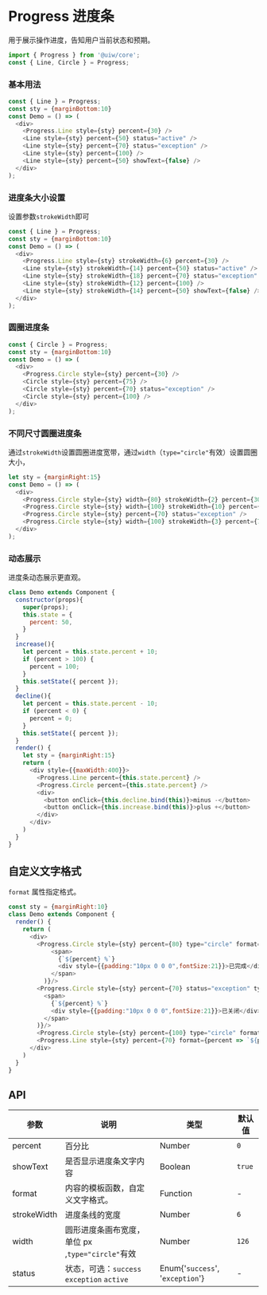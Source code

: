 Progress 进度条
===

用于展示操作进度，告知用户当前状态和预期。

```jsx
import { Progress } from '@uiw/core';
const { Line, Circle } = Progress;
```

### 基本用法

<!--DemoStart--> 
```js
const { Line } = Progress;
const sty = {marginBottom:10}
const Demo = () => (
  <div>
    <Progress.Line style={sty} percent={30} />
    <Line style={sty} percent={50} status="active" />
    <Line style={sty} percent={70} status="exception" />
    <Line style={sty} percent={100} />
    <Line style={sty} percent={50} showText={false} />
  </div>
);
```
<!--End-->

### 进度条大小设置

设置参数`strokeWidth`即可

<!--DemoStart--> 
```js
const { Line } = Progress;
const sty = {marginBottom:10}
const Demo = () => (
  <div>
    <Progress.Line style={sty} strokeWidth={6} percent={30} />
    <Line style={sty} strokeWidth={14} percent={50} status="active" />
    <Line style={sty} strokeWidth={18} percent={70} status="exception" />
    <Line style={sty} strokeWidth={12} percent={100} />
    <Line style={sty} strokeWidth={14} percent={50} showText={false} />
  </div>
);
```
<!--End-->

### 圆圈进度条

<!--DemoStart--> 
```js
const { Circle } = Progress;
const sty = {marginBottom:10}
const Demo = () => (
  <div>
    <Progress.Circle style={sty} percent={30} />
    <Circle style={sty} percent={75} />
    <Circle style={sty} percent={70} status="exception" />
    <Circle style={sty} percent={100} />
  </div>
);
```
<!--End-->

### 不同尺寸圆圈进度条

通过`strokeWidth`设置圆圈进度宽带，通过`width`（`type="circle"`有效）设置圆圈大小，

<!--DemoStart--> 
```js
let sty = {marginRight:15}
const Demo = () => (
  <div>
    <Progress.Circle style={sty} width={80} strokeWidth={2} percent={30} />
    <Progress.Circle style={sty} width={100} strokeWidth={10} percent={75} />
    <Progress.Circle style={sty} percent={70} status="exception" />
    <Progress.Circle style={sty} width={100} strokeWidth={3} percent={75} />
  </div>
);
```
<!--End-->

### 动态展示

进度条动态展示更直观。

<!--DemoStart--> 
```js
class Demo extends Component {
  constructor(props){
    super(props);
    this.state = {
      percent: 50,
    }
  }
  increase(){
    let percent = this.state.percent + 10;
    if (percent > 100) {
      percent = 100;
    }
    this.setState({ percent });
  }
  decline(){
    let percent = this.state.percent - 10;
    if (percent < 0) {
      percent = 0;
    }
    this.setState({ percent });
  }
  render() {
    let sty = {marginRight:15}
    return (
      <div style={{maxWidth:400}}>
        <Progress.Line percent={this.state.percent} />
        <Progress.Circle percent={this.state.percent} />
        <div>
          <button onClick={this.decline.bind(this)}>minus -</button>
          <button onClick={this.increase.bind(this)}>plus +</button>
        </div>
      </div>
    )
  }
}
```
<!--End-->

## 自定义文字格式

`format` 属性指定格式。

<!--DemoStart--> 
```js
const sty = {marginRight:10}
class Demo extends Component {
  render() {
    return (
      <div>
        <Progress.Circle style={sty} percent={80} type="circle" format={percent => (
            <span>
              {`${percent} %`}
              <div style={{padding:"10px 0 0 0",fontSize:21}}>已完成</div>
            </span>
          )}/>
        <Progress.Circle style={sty} percent={70} status="exception" type="circle" format={percent => (
          <span>
            {`${percent} %`}
            <div style={{padding:"10px 0 0 0",fontSize:21}}>已关闭</div>
          </span>
        )}/>
        <Progress.Circle style={sty} percent={100} type="circle" format={percent => `已完成`}/>
        <Progress.Line style={sty} percent={70} format={percent => `${percent}℃`}/>
      </div>
    )
  }
}
```
<!--End-->


## API

| 参数 | 说明 | 类型 | 默认值 |
|------ |-------- |---------- |-------- |
| percent | 百分比 | Number | `0` |
| showText | 是否显示进度条文字内容 | Boolean | `true` |
| format | 内容的模板函数，自定义文字格式。 | Function | - |
| strokeWidth | 进度条线的宽度 | Number | `6` |
| width  | 圆形进度条画布宽度，单位 px ,`type="circle"`有效| Number | `126` |
| status | 状态，可选：`success` `exception` `active` | Enum{'`success`', '`exception`'} | - |